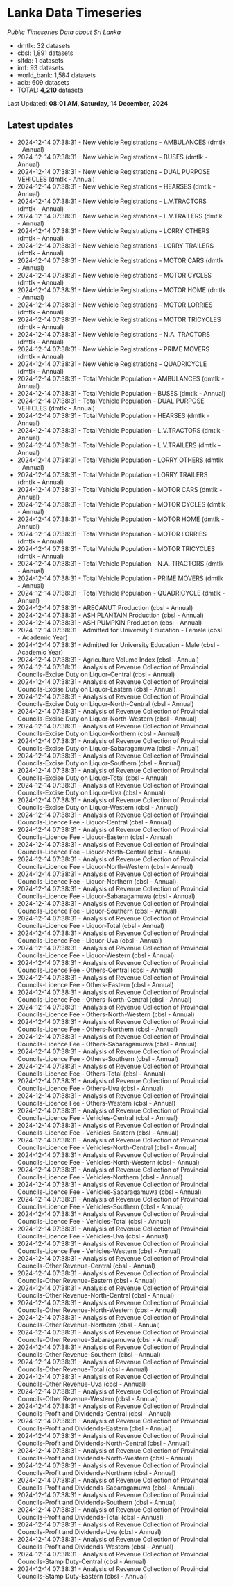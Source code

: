 # Lanka Data Timeseries
*Public Timeseries Data about Sri Lanka*

* dmtlk: 32 datasets
* cbsl: 1,891 datasets
* sltda: 1 datasets
* imf: 93 datasets
* world_bank: 1,584 datasets
* adb: 609 datasets
* TOTAL: **4,210** datasets

Last Updated: **08:01 AM, Saturday, 14 December, 2024**

## Latest updates

* 2024-12-14 07:38:31 - New Vehicle Registrations - AMBULANCES (dmtlk - Annual)
* 2024-12-14 07:38:31 - New Vehicle Registrations - BUSES (dmtlk - Annual)
* 2024-12-14 07:38:31 - New Vehicle Registrations - DUAL PURPOSE VEHICLES (dmtlk - Annual)
* 2024-12-14 07:38:31 - New Vehicle Registrations - HEARSES (dmtlk - Annual)
* 2024-12-14 07:38:31 - New Vehicle Registrations - L.V.TRACTORS (dmtlk - Annual)
* 2024-12-14 07:38:31 - New Vehicle Registrations - L.V.TRAILERS (dmtlk - Annual)
* 2024-12-14 07:38:31 - New Vehicle Registrations - LORRY OTHERS (dmtlk - Annual)
* 2024-12-14 07:38:31 - New Vehicle Registrations - LORRY TRAILERS (dmtlk - Annual)
* 2024-12-14 07:38:31 - New Vehicle Registrations - MOTOR CARS (dmtlk - Annual)
* 2024-12-14 07:38:31 - New Vehicle Registrations - MOTOR CYCLES (dmtlk - Annual)
* 2024-12-14 07:38:31 - New Vehicle Registrations - MOTOR HOME (dmtlk - Annual)
* 2024-12-14 07:38:31 - New Vehicle Registrations - MOTOR LORRIES (dmtlk - Annual)
* 2024-12-14 07:38:31 - New Vehicle Registrations - MOTOR TRICYCLES (dmtlk - Annual)
* 2024-12-14 07:38:31 - New Vehicle Registrations - N.A. TRACTORS (dmtlk - Annual)
* 2024-12-14 07:38:31 - New Vehicle Registrations - PRIME MOVERS (dmtlk - Annual)
* 2024-12-14 07:38:31 - New Vehicle Registrations - QUADRICYCLE (dmtlk - Annual)
* 2024-12-14 07:38:31 - Total Vehicle Population - AMBULANCES (dmtlk - Annual)
* 2024-12-14 07:38:31 - Total Vehicle Population - BUSES (dmtlk - Annual)
* 2024-12-14 07:38:31 - Total Vehicle Population - DUAL PURPOSE VEHICLES (dmtlk - Annual)
* 2024-12-14 07:38:31 - Total Vehicle Population - HEARSES (dmtlk - Annual)
* 2024-12-14 07:38:31 - Total Vehicle Population - L.V.TRACTORS (dmtlk - Annual)
* 2024-12-14 07:38:31 - Total Vehicle Population - L.V.TRAILERS (dmtlk - Annual)
* 2024-12-14 07:38:31 - Total Vehicle Population - LORRY OTHERS (dmtlk - Annual)
* 2024-12-14 07:38:31 - Total Vehicle Population - LORRY TRAILERS (dmtlk - Annual)
* 2024-12-14 07:38:31 - Total Vehicle Population - MOTOR CARS (dmtlk - Annual)
* 2024-12-14 07:38:31 - Total Vehicle Population - MOTOR CYCLES (dmtlk - Annual)
* 2024-12-14 07:38:31 - Total Vehicle Population - MOTOR HOME (dmtlk - Annual)
* 2024-12-14 07:38:31 - Total Vehicle Population - MOTOR LORRIES (dmtlk - Annual)
* 2024-12-14 07:38:31 - Total Vehicle Population - MOTOR TRICYCLES (dmtlk - Annual)
* 2024-12-14 07:38:31 - Total Vehicle Population - N.A. TRACTORS (dmtlk - Annual)
* 2024-12-14 07:38:31 - Total Vehicle Population - PRIME MOVERS (dmtlk - Annual)
* 2024-12-14 07:38:31 - Total Vehicle Population - QUADRICYCLE (dmtlk - Annual)
* 2024-12-14 07:38:31 - ARECANUT Production (cbsl - Annual)
* 2024-12-14 07:38:31 - ASH PLANTAIN Production (cbsl - Annual)
* 2024-12-14 07:38:31 - ASH PUMPKIN Production (cbsl - Annual)
* 2024-12-14 07:38:31 - Admitted for University Education - Female (cbsl - Academic Year)
* 2024-12-14 07:38:31 - Admitted for University Education - Male (cbsl - Academic Year)
* 2024-12-14 07:38:31 - Agriculture Volume Index (cbsl - Annual)
* 2024-12-14 07:38:31 - Analysis of Revenue Collection of Provincial Councils-Excise Duty on Liquor-Central (cbsl - Annual)
* 2024-12-14 07:38:31 - Analysis of Revenue Collection of Provincial Councils-Excise Duty on Liquor-Eastern (cbsl - Annual)
* 2024-12-14 07:38:31 - Analysis of Revenue Collection of Provincial Councils-Excise Duty on Liquor-North-Central (cbsl - Annual)
* 2024-12-14 07:38:31 - Analysis of Revenue Collection of Provincial Councils-Excise Duty on Liquor-North-Western (cbsl - Annual)
* 2024-12-14 07:38:31 - Analysis of Revenue Collection of Provincial Councils-Excise Duty on Liquor-Northern (cbsl - Annual)
* 2024-12-14 07:38:31 - Analysis of Revenue Collection of Provincial Councils-Excise Duty on Liquor-Sabaragamuwa (cbsl - Annual)
* 2024-12-14 07:38:31 - Analysis of Revenue Collection of Provincial Councils-Excise Duty on Liquor-Southern (cbsl - Annual)
* 2024-12-14 07:38:31 - Analysis of Revenue Collection of Provincial Councils-Excise Duty on Liquor-Total (cbsl - Annual)
* 2024-12-14 07:38:31 - Analysis of Revenue Collection of Provincial Councils-Excise Duty on Liquor-Uva (cbsl - Annual)
* 2024-12-14 07:38:31 - Analysis of Revenue Collection of Provincial Councils-Excise Duty on Liquor-Western (cbsl - Annual)
* 2024-12-14 07:38:31 - Analysis of Revenue Collection of Provincial Councils-Licence Fee - Liquor-Central (cbsl - Annual)
* 2024-12-14 07:38:31 - Analysis of Revenue Collection of Provincial Councils-Licence Fee - Liquor-Eastern (cbsl - Annual)
* 2024-12-14 07:38:31 - Analysis of Revenue Collection of Provincial Councils-Licence Fee - Liquor-North-Central (cbsl - Annual)
* 2024-12-14 07:38:31 - Analysis of Revenue Collection of Provincial Councils-Licence Fee - Liquor-North-Western (cbsl - Annual)
* 2024-12-14 07:38:31 - Analysis of Revenue Collection of Provincial Councils-Licence Fee - Liquor-Northern (cbsl - Annual)
* 2024-12-14 07:38:31 - Analysis of Revenue Collection of Provincial Councils-Licence Fee - Liquor-Sabaragamuwa (cbsl - Annual)
* 2024-12-14 07:38:31 - Analysis of Revenue Collection of Provincial Councils-Licence Fee - Liquor-Southern (cbsl - Annual)
* 2024-12-14 07:38:31 - Analysis of Revenue Collection of Provincial Councils-Licence Fee - Liquor-Total (cbsl - Annual)
* 2024-12-14 07:38:31 - Analysis of Revenue Collection of Provincial Councils-Licence Fee - Liquor-Uva (cbsl - Annual)
* 2024-12-14 07:38:31 - Analysis of Revenue Collection of Provincial Councils-Licence Fee - Liquor-Western (cbsl - Annual)
* 2024-12-14 07:38:31 - Analysis of Revenue Collection of Provincial Councils-Licence Fee - Others-Central (cbsl - Annual)
* 2024-12-14 07:38:31 - Analysis of Revenue Collection of Provincial Councils-Licence Fee - Others-Eastern (cbsl - Annual)
* 2024-12-14 07:38:31 - Analysis of Revenue Collection of Provincial Councils-Licence Fee - Others-North-Central (cbsl - Annual)
* 2024-12-14 07:38:31 - Analysis of Revenue Collection of Provincial Councils-Licence Fee - Others-North-Western (cbsl - Annual)
* 2024-12-14 07:38:31 - Analysis of Revenue Collection of Provincial Councils-Licence Fee - Others-Northern (cbsl - Annual)
* 2024-12-14 07:38:31 - Analysis of Revenue Collection of Provincial Councils-Licence Fee - Others-Sabaragamuwa (cbsl - Annual)
* 2024-12-14 07:38:31 - Analysis of Revenue Collection of Provincial Councils-Licence Fee - Others-Southern (cbsl - Annual)
* 2024-12-14 07:38:31 - Analysis of Revenue Collection of Provincial Councils-Licence Fee - Others-Total (cbsl - Annual)
* 2024-12-14 07:38:31 - Analysis of Revenue Collection of Provincial Councils-Licence Fee - Others-Uva (cbsl - Annual)
* 2024-12-14 07:38:31 - Analysis of Revenue Collection of Provincial Councils-Licence Fee - Others-Western (cbsl - Annual)
* 2024-12-14 07:38:31 - Analysis of Revenue Collection of Provincial Councils-Licence Fee - Vehicles-Central (cbsl - Annual)
* 2024-12-14 07:38:31 - Analysis of Revenue Collection of Provincial Councils-Licence Fee - Vehicles-Eastern (cbsl - Annual)
* 2024-12-14 07:38:31 - Analysis of Revenue Collection of Provincial Councils-Licence Fee - Vehicles-North-Central (cbsl - Annual)
* 2024-12-14 07:38:31 - Analysis of Revenue Collection of Provincial Councils-Licence Fee - Vehicles-North-Western (cbsl - Annual)
* 2024-12-14 07:38:31 - Analysis of Revenue Collection of Provincial Councils-Licence Fee - Vehicles-Northern (cbsl - Annual)
* 2024-12-14 07:38:31 - Analysis of Revenue Collection of Provincial Councils-Licence Fee - Vehicles-Sabaragamuwa (cbsl - Annual)
* 2024-12-14 07:38:31 - Analysis of Revenue Collection of Provincial Councils-Licence Fee - Vehicles-Southern (cbsl - Annual)
* 2024-12-14 07:38:31 - Analysis of Revenue Collection of Provincial Councils-Licence Fee - Vehicles-Total (cbsl - Annual)
* 2024-12-14 07:38:31 - Analysis of Revenue Collection of Provincial Councils-Licence Fee - Vehicles-Uva (cbsl - Annual)
* 2024-12-14 07:38:31 - Analysis of Revenue Collection of Provincial Councils-Licence Fee - Vehicles-Western (cbsl - Annual)
* 2024-12-14 07:38:31 - Analysis of Revenue Collection of Provincial Councils-Other Revenue-Central (cbsl - Annual)
* 2024-12-14 07:38:31 - Analysis of Revenue Collection of Provincial Councils-Other Revenue-Eastern (cbsl - Annual)
* 2024-12-14 07:38:31 - Analysis of Revenue Collection of Provincial Councils-Other Revenue-North-Central (cbsl - Annual)
* 2024-12-14 07:38:31 - Analysis of Revenue Collection of Provincial Councils-Other Revenue-North-Western (cbsl - Annual)
* 2024-12-14 07:38:31 - Analysis of Revenue Collection of Provincial Councils-Other Revenue-Northern (cbsl - Annual)
* 2024-12-14 07:38:31 - Analysis of Revenue Collection of Provincial Councils-Other Revenue-Sabaragamuwa (cbsl - Annual)
* 2024-12-14 07:38:31 - Analysis of Revenue Collection of Provincial Councils-Other Revenue-Southern (cbsl - Annual)
* 2024-12-14 07:38:31 - Analysis of Revenue Collection of Provincial Councils-Other Revenue-Total (cbsl - Annual)
* 2024-12-14 07:38:31 - Analysis of Revenue Collection of Provincial Councils-Other Revenue-Uva (cbsl - Annual)
* 2024-12-14 07:38:31 - Analysis of Revenue Collection of Provincial Councils-Other Revenue-Western (cbsl - Annual)
* 2024-12-14 07:38:31 - Analysis of Revenue Collection of Provincial Councils-Profit and Dividends-Central (cbsl - Annual)
* 2024-12-14 07:38:31 - Analysis of Revenue Collection of Provincial Councils-Profit and Dividends-Eastern (cbsl - Annual)
* 2024-12-14 07:38:31 - Analysis of Revenue Collection of Provincial Councils-Profit and Dividends-North-Central (cbsl - Annual)
* 2024-12-14 07:38:31 - Analysis of Revenue Collection of Provincial Councils-Profit and Dividends-North-Western (cbsl - Annual)
* 2024-12-14 07:38:31 - Analysis of Revenue Collection of Provincial Councils-Profit and Dividends-Northern (cbsl - Annual)
* 2024-12-14 07:38:31 - Analysis of Revenue Collection of Provincial Councils-Profit and Dividends-Sabaragamuwa (cbsl - Annual)
* 2024-12-14 07:38:31 - Analysis of Revenue Collection of Provincial Councils-Profit and Dividends-Southern (cbsl - Annual)
* 2024-12-14 07:38:31 - Analysis of Revenue Collection of Provincial Councils-Profit and Dividends-Total (cbsl - Annual)
* 2024-12-14 07:38:31 - Analysis of Revenue Collection of Provincial Councils-Profit and Dividends-Uva (cbsl - Annual)
* 2024-12-14 07:38:31 - Analysis of Revenue Collection of Provincial Councils-Profit and Dividends-Western (cbsl - Annual)
* 2024-12-14 07:38:31 - Analysis of Revenue Collection of Provincial Councils-Stamp Duty-Central (cbsl - Annual)
* 2024-12-14 07:38:31 - Analysis of Revenue Collection of Provincial Councils-Stamp Duty-Eastern (cbsl - Annual)